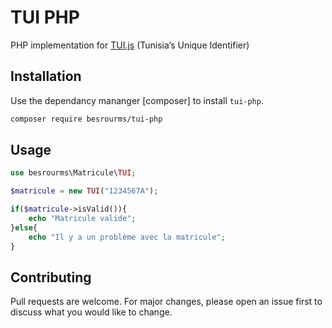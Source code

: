 # TUI PHP

PHP implementation for [TUI.js](https://github.com/McZen-Technologies/TUI) (Tunisia’s Unique Identifier)

## Installation
Use the dependancy mananger [composer] to install `tui-php`.

```bash
composer require besrourms/tui-php
```

## Usage
```php
use besrourms\Matricule\TUI;

$matricule = new TUI("1234567A");

if($matricule->isValid()){
	echo "Matricule valide";
}else{
	echo "Il y a un problème avec la matricule";
}
```

## Contributing
Pull requests are welcome. For major changes, please open an issue first to discuss what you would like to change.
